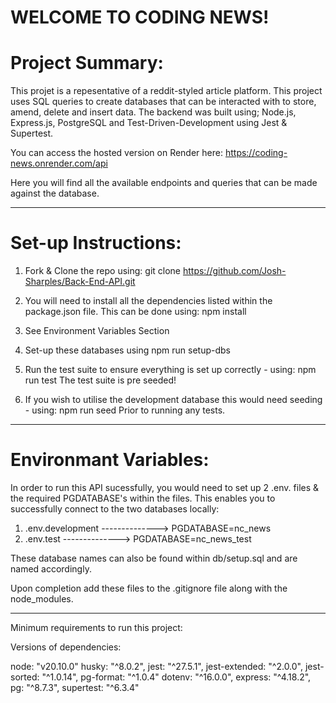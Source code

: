 # WELCOME TO CODING NEWS!

<h1>Project Summary:</h1>

This projet is a repesentative of a reddit-styled article platform. This project uses SQL queries to create databases that can be interacted with to store, amend, delete and insert data.
The backend was built using; Node.js, Express.js, PostgreSQL and Test-Driven-Development using Jest & Supertest.

You can access the hosted version on Render here: https://coding-news.onrender.com/api

Here you will find all the available endpoints and queries that can be made against the database.

-------------------------------------------------------------

<h1>Set-up Instructions:</h1>

1. Fork & Clone the repo using:  git clone https://github.com/Josh-Sharples/Back-End-API.git

2. You will need to install all the dependencies listed within the package.json file. This can be done using: npm install

3. See Environment Variables Section

4. Set-up these databases using npm run setup-dbs

5. Run the test suite to ensure everything is set up correctly - using: npm run test
   The test suite is pre seeded!

6. If you wish to utilise the development database this would need seeding - using: npm run seed
   Prior to running any tests.

-------------------------------------------------------------
<h1>Environmant Variables:</h1>

In order to run this API sucessfully, you would need to set up 2 .env. files & the required PGDATABASE's within the files.
This enables you to successfully connect to the two databases locally:

1. .env.development -------------->  PGDATABASE=nc_news
2. .env.test -------------->  PGDATABASE=nc_news_test

These database names can also be found within db/setup.sql and are named accordingly.

Upon completion add these files to the .gitignore file along with the node_modules.

-------------------------------------------------------------

Minimum requirements to run this project:

Versions of dependencies:

node: "v20.10.0"
husky: "^8.0.2",
jest: "^27.5.1",
jest-extended: "^2.0.0",
jest-sorted: "^1.0.14",
pg-format: "^1.0.4"
dotenv: "^16.0.0",
express: "^4.18.2",
pg: "^8.7.3",
supertest: "^6.3.4"
